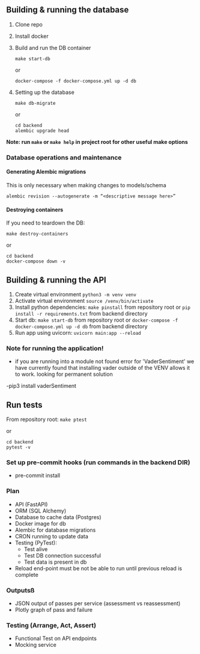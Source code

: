 ## Building & running the database

1. Clone repo
1. Install docker
1.  Build and run the DB container

    `make start-db`

    or

    ```
    docker-compose -f docker-compose.yml up -d db
    ```

1. Setting up the database

    `make db-migrate`

    or

    ```
    cd backend
    alembic upgrade head
    ```

**Note: run `make` or `make help` in project root for other useful make options**

### Database operations and maintenance

#### Generating Alembic migrations

This is only necessary when making changes to models/schema

`alembic revision --autogenerate -m “<descriptive message here>”`

#### Destroying containers

If you need to teardown the DB:

`make destroy-containers`

or

```
cd backend
docker-compose down -v
```

## Building & running the API
1. Create virtual environment `python3 -m venv venv`
1. Activate virtual environment `source /venv/bin/activate`
1. Install python dependencies: `make pinstall` from repository root or `pip install -r requirements.txt` from backend directory
1. Start db: `make start-db` from repository root or `docker-compose -f docker-compose.yml up -d db` from backend directory
1. Run app using uvicorn: `uvicorn main:app --reload`

### Note for running the application!
- if you are running into a module not found error for 'VaderSentiment'
  we have currently found that installing vader outside of the VENV allows it to work.
  looking for permanent solution 
  
-pip3 install vaderSentiment

## Run tests

From repository root: `make ptest`

or

```
cd backend
pytest -v
```


### Set up pre-commit hooks (run commands in the backend DIR)
- pre-commit install

### Plan
- API (FastAPI)
- ORM (SQL Alchemy)
- Database to cache data (Postgres)
- Docker image for db
- Alembic for database migrations
- CRON running to update data
- Testing (PyTest):
  - Test alive
  - Test DB connection successful
  - Test data is present in db
- Reload end-point must be not be able to run until
  previous reload is complete

### Outputsß
- JSON output of passes per service (assessment vs reassessment)
- Plotly graph of pass and failure

### Testing (Arrange, Act, Assert)
- Functional Test on API endpoints
- Mocking service


